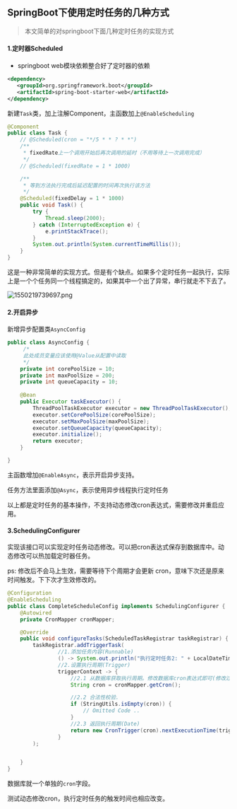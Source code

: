 ## SpringBoot下使用定时任务的几种方式

> 本文简单的对springboot下面几种定时任务的实现方式

#### 1.定时器Scheduled

- springboot web模块依赖整合好了定时器的依赖

```xml
<dependency>
   <groupId>org.springframework.boot</groupId>
   <artifactId>spring-boot-starter-web</artifactId>
</dependency>
```

新建`Task`类，加上注解Component，主函数加上`@EnableScheduling`

```java
@Component
public class Task {
    // @Scheduled(cron = "*/5 * * ? * *")
    /**
     * fixedRate上一个调用开始后再次调用的延时（不用等待上一次调用完成）
     */
    // @Scheduled(fixedRate = 1 * 1000)

    /**
     * 等到方法执行完成后延迟配置的时间再次执行该方法
     */
    @Scheduled(fixedDelay = 1 * 1000)
    public void Task() {
        try {
            Thread.sleep(2000);
        } catch (InterruptedException e) {
            e.printStackTrace();
        }
        System.out.println(System.currentTimeMillis());
    }
}

```

这是一种非常简单的实现方式。但是有个缺点。如果多个定时任务一起执行，实际上是一个个任务同一个线程搞定的，如果其中一个出了异常，串行就走不下去了。

![1550219739697.png](https://blog-07.oss-cn-guangzhou.aliyuncs.com/picBak/1550219739697.png)



#### 2.开启异步

新增异步配置类`AsyncConfig`

```java
public class AsyncConfig {
     /*
   	 此处成员变量应该使用@Value从配置中读取
     */
    private int corePoolSize = 10;
    private int maxPoolSize = 200;
    private int queueCapacity = 10;
    
    @Bean
    public Executor taskExecutor() {
        ThreadPoolTaskExecutor executor = new ThreadPoolTaskExecutor();
        executor.setCorePoolSize(corePoolSize);
        executor.setMaxPoolSize(maxPoolSize);
        executor.setQueueCapacity(queueCapacity);
        executor.initialize();
        return executor;
    }

}
```

主函数增加`@EnableAsync`，表示开启异步支持。

任务方法里面添加`@Async`，表示使用异步线程执行定时任务

以上都是定时任务的基本操作，不支持动态修改cron表达式，需要修改并重启应用。



#### 3.SchedulingConfigurer

实现该接口可以实现定时任务动态修改。可以把cron表达式保存到数据库中。动态修改可以热加载定时器任务。

ps: 修改后不会马上生效，需要等待下个周期才会更新 cron，意味下次还是原来时间触发。下下次才生效修改的。

```java
@Configuration
@EnableScheduling
public class CompleteScheduleConfig implements SchedulingConfigurer {
    @Autowired
    private CronMapper cronMapper;

    @Override
    public void configureTasks(ScheduledTaskRegistrar taskRegistrar) {
        taskRegistrar.addTriggerTask(
                //1.添加任务内容(Runnable)
                () -> System.out.println("执行定时任务2: " + LocalDateTime.now().toLocalTime()),
                //2.设置执行周期(Trigger)
                triggerContext -> {
                    //2.1 从数据库获取执行周期。修改数据库cron表达式即可(修改过后，下一次执行任务更新cron)。多个定时任务可以添加id字段区分重复一下代码即可。
                    String cron = cronMapper.getCron();

                    //2.2 合法性校验.
                    if (StringUtils.isEmpty(cron)) {
                        // Omitted Code ..
                    }
                    //2.3 返回执行周期(Date)
                    return new CronTrigger(cron).nextExecutionTime(triggerContext);
                }
        );


    }
}
```

数据库就一个单独的`cron`字段。

测试动态修改cron，执行定时任务的触发时间也相应改变。